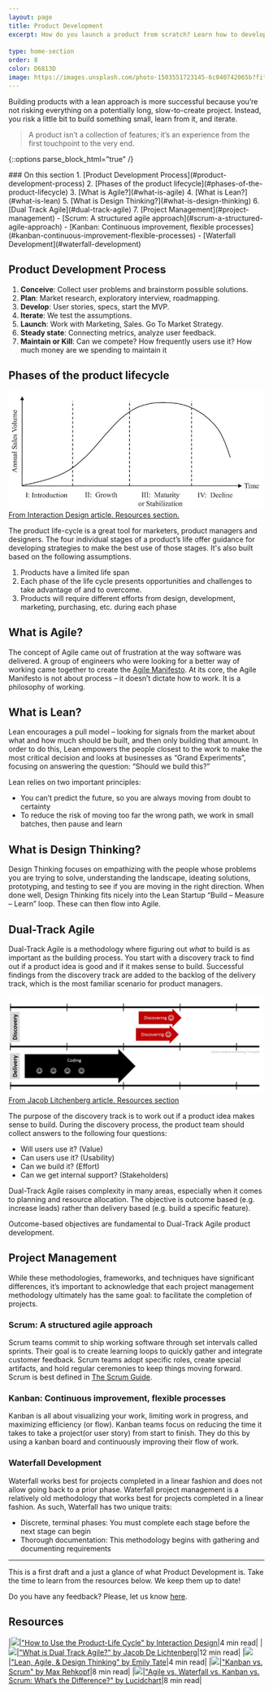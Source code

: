 ```yaml
---
layout: page
title: Product Development
excerpt: How do you launch a product from scratch? Learn how to develop products from an idea to market release and more.

type: home-section
order: 8
color: D6813D
image: https://images.unsplash.com/photo-1503551723145-6c040742065b?fit=crop&w=300&q=80
---
```


Building products with a lean approach is more successful because you’re not risking everything on a potentially long, slow-to-create project. Instead, you risk a little bit to build something small, learn from it, and iterate.

> A product isn’t a collection of features; it’s an experience from the first touchpoint to the very end.

{::options parse_block_html="true" /}
<div class="table-of-content">
### On this section
1. [Product Development Process](#product-development-process)
2. [Phases of the product lifecycle](#phases-of-the-product-lifecycle)
3. [What is Agile?](#what-is-agile)
4. [What is Lean?](#what-is-lean)
5. [What is Design Thinking?](#what-is-design-thinking)
6. [Dual Track Agile](#dual-track-agile)
7. [Project Management](#project-management)
	- [Scrum: A structured agile approach](#scrum-a-structured-agile-approach)
	- [Kanban: Continuous improvement, flexible processes](#kanban-continuous-improvement-flexible-processes)
	- [Waterfall Development](#waterfall-development)
</div>

## Product Development Process

1. **Conceive**: Collect user problems and brainstorm possible solutions.
2. **Plan**: Market research, exploratory interview, roadmapping.
3. **Develop**: User stories, specs, start the MVP.
4. **Iterate**: We test the assumptions.
5. **Launch**: Work with Marketing, Sales. Go To Market Strategy.
6. **Steady state**: Connecting metrics, analyze user feedback.
7. **Maintain or Kill**: Can we compete? How frequently users use it? How much money are we spending to maintain it

## Phases of the product lifecycle

![](images/product_lifecycle.png "Phases of the Product Lifecycle")
<span>[From Interaction Design article. Resources section.](#resources)</span>

The product life-cycle is a great tool for marketers, product managers and designers. The four individual stages of a product’s life offer guidance for developing strategies to make the best use of those stages. It's also built based on the following assumptions.

1. Products have a limited life span
2. Each phase of the life cycle presents opportunities and challenges to take advantage of and to overcome.
3. Products will require different efforts from design, development, marketing, purchasing, etc. during each phase

## What is Agile?

The concept of Agile came out of frustration at the way software was delivered. A group of engineers who were looking for a better way of working came together to create the [Agile Manifesto](https://agilemanifesto.org/). At its core, the Agile Manifesto is not about process – it doesn’t dictate how to work. It is a philosophy of working.

## What is Lean?

Lean encourages a pull model – looking for signals from the market about what and how much should be built, and then only building that amount. In order to do this, Lean empowers the people closest to the work to make the most critical decision and  looks at businesses as “Grand Experiments”, focusing on answering the question: “Should we build this?”

Lean relies on two important principles:

- You can’t predict the future, so you are always moving from doubt to certainty
- To reduce the risk of moving too far the wrong path, we work in small batches, then pause and learn

## What is Design Thinking?

Design Thinking focuses on empathizing with the people whose problems you are trying to solve, understanding the landscape, ideating solutions, prototyping, and testing to see if you are moving in the right direction. When done well, Design Thinking fits nicely into the Lean Startup “Build – Measure – Learn” loop. These can then flow into Agile.


## Dual-Track Agile

Dual-Track Agile is a methodology where figuring out *what* to build is as important as the building process. You start with a discovery track to find out if a product idea is good and if it makes sense to build. Successful findings from the discovery track are added to the backlog of the delivery track, which is the most familiar scenario for product managers.

![](images/dual-tracking.png "Dual Tracking Process")
<span>[From Jacob Litchenberg article. Resources section](#resources)</span>

The purpose of the discovery track is to work out if a product idea makes sense to build. During the discovery process, the product team should collect answers to the following four questions:

- Will users use it? (Value)
- Can users use it? (Usability)
- Can we build it? (Effort)
- Can we get internal support? (Stakeholders)

Dual-Track Agile raises complexity in many areas, especially when it comes to planning and resource allocation. The objective is outcome based (e.g. increase leads) rather than delivery based (e.g. build a specific feature). 

Outcome-based objectives are fundamental to Dual-Track Agile product development.

## Project Management

While these methodologies, frameworks, and techniques have significant differences, it’s important to acknowledge that each project management methodology ultimately has the same goal: to facilitate the completion of projects.

### Scrum: A structured agile approach

Scrum teams commit to ship working software through set intervals called sprints. Their goal is to create learning loops to quickly gather and integrate customer feedback. Scrum teams adopt specific roles, create special artifacts, and hold regular ceremonies to keep things moving forward. Scrum is best defined in [The Scrum Guide](https://www.scrumguides.org/scrum-guide.html).

### Kanban: Continuous improvement, flexible processes

Kanban is all about visualizing your work, limiting work in progress, and maximizing efficiency (or flow). Kanban teams focus on reducing the time it takes to take a project(or user story) from start to finish. They do this by using a kanban board and continuously improving their flow of work.

### Waterfall Development

Waterfall works best for projects completed in a linear fashion and does not allow going back to a prior phase. Waterfall project management is a relatively old methodology that works best for projects completed in a linear fashion. As such, Waterfall has two unique traits:

- Discrete, terminal phases: You must complete each stage before the next stage can begin
- Thorough documentation: This methodology begins with gathering and documenting requirements

---

This is a first draft and a just a glance of what Product Development is. Take the time to learn from the resources below. We keep them up to date!

Do you have any feedback? Please, let us know [here]().

## Resources

|![](https://img.icons8.com/ios/50/000000/notepad.png)|["How to Use the Product-Life Cycle" by Interaction Design](https://www.interaction-design.org/literature/article/how-to-use-the-product-life-cycle)|4 min read|
|![](https://img.icons8.com/ios/50/000000/notepad.png)|["What is Dual Track Agile?" by Jacob De Lichtenberg](https://www.mindtheproduct.com/2017/04/dual-track-agile-messy-leads-innovation/)|12 min read|
|![](https://img.icons8.com/ios/50/000000/notepad.png)|["Lean, Agile, & Design Thinking" by Emily Tate](https://www.mindtheproduct.com/2019/06/lean-agile-design-thinking-by-jeff-gothelf/)|4 min read|
|![](https://img.icons8.com/ios/50/000000/notepad.png)|["Kanban vs. Scrum" by Max Rehkopf](https://www.atlassian.com/agile/kanban/kanban-vs-scrum)|8 min read|
|![](https://img.icons8.com/ios/50/000000/notepad.png)|["Agile vs. Waterfall vs. Kanban vs. Scrum: What’s the Difference?" by Lucidchart](https://www.lucidchart.com/blog/agile-vs-waterfall-vs-kanban-vs-scrum)|8 min read|
